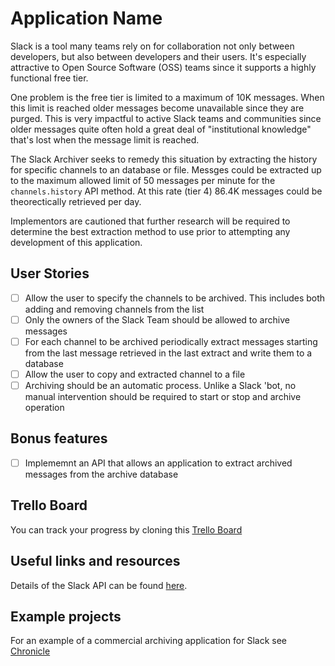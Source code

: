 # Application Name

Slack is a tool many teams rely on for collaboration not only between
developers, but also between developers and their users. It's especially
attractive to Open Source Software (OSS) teams since it supports a highly
functional free tier.

One problem is the free tier is limited to a maximum of 10K messages. When
this limit is reached older messages become unavailable since they are
purged. This is very impactful to active Slack teams and communities since
older messages quite often hold a great deal of "institutional knowledge"
that's lost when the message limit is reached.

The Slack Archiver seeks to remedy this situation by extracting the history
for specific channels to an database or file. Messges could be extracted up to
the maximum allowed limit of 50 messages per minute for the `channels.history`
API method. At this rate (tier 4) 86.4K messages could be theorectically
retrieved per day.

Implementors are cautioned that further research will be required to
determine the best extraction method to use prior to attempting any
development of this application.

## User Stories

-   [ ] Allow the user to specify the channels to be archived. This includes both adding and removing channels from the list
-   [ ] Only the owners of the Slack Team should be allowed to archive messages
-   [ ] For each channel to be archived periodically extract messages starting from the last message retrieved in the last extract and write them to a database
-   [ ] Allow the user to copy and extracted channel to a file
-   [ ] Archiving should be an automatic process. Unlike a Slack 'bot, no manual intervention should be required to start or stop and archive operation

## Bonus features

-   [ ] Implememnt an API that allows an application to extract archived messages from the archive database

## Trello Board

You can track your progress by cloning this [Trello Board](https://trello.com/b/yqsaX7fy/slack-archiver)

## Useful links and resources

Details of the Slack API can be found [here](https://api.slack.com/).

## Example projects

For an example of a commercial archiving application for Slack see
[Chronicle](https://chingu-prework.slack.com/apps/A47KWM6Q4-chronicle)
